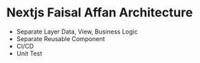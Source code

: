 # Nextjs Faisal Affan Architecture

- Separate Layer Data, View, Business Logic
- Separate Reusable Component
- CI/CD
- Unit Test
